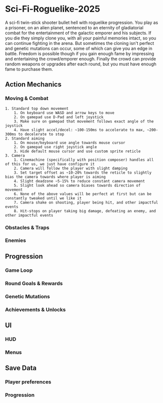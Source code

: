 # Sci-Fi-Roguelike-2025
A sci-fi twin-stick shooter bullet hell with roguelike progression. You play as a prisoner, on an alien planet, sentenced to an eternity of gladiatorial combat for the entertainment of the galactic emporer and his subjects. If you die they simply clone you, with all your painful memories intact, so you can continue fighting in the arena. But sometimes the cloning isn't perfect and genetic mutations can occur, some of which can give you an edge in battle. Freedom is possible though if you gain enough fame by impressing and entertaining the crowd/emporer enough. Finally the crowd can provide random weapons or upgrades after each round, but you must have enough fame to purchase them.

## Action Mechanics
### Moving & Combat
	1. Standard top down movement
		1. On keyboard use WASD and arrow keys to move
		2. On gamepad use D-Pad and left joystick
		3. Make sure on gamepad that movement follows exact angle of the joystick
		4. Have slight accel/decel: ~100-150ms to accelerate to max, ~200-300ms to decelerate to stop
	2. Standard aiming
		1. On mouse/keyboard use angle towards mouse cursor
		2. On gamepad use right joystick angle
		3. Hide default mouse cursor and use custom sprite reticle
	3. Camera
		1. Cinemachine (specifically with position composer) handles all of this for us, we just have configure it
		2. Camera will follow the player with slight damping
		3. Set target offset as ~10-20% towards the reticle to slightly bias the camera towards where player is aiming
		4. Slight deadzone ~5-15% to reduce constant camera movement
		5. Slight look ahead so camera biases towards direction of movement
		6. None of the above values will be perfect at first but can be constantly tweaked until we like it
		7. Camera shake on shooting, player being hit, and other impactful events
		8. Hit-stops on player taking big damage, defeating an enemy, and other impactful events
### Obstacles & Traps
### Enemies

## Progression
### Game Loop
### Round Goals & Rewards
### Genetic Mutations
### Achievements & Unlocks

## UI
### HUD
### Menus

## Save Data
### Player preferences
### Progression
